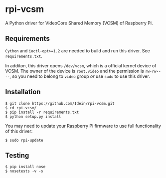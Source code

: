# rpi-vcsm

A Python driver for VideoCore Shared Memory (VCSM) of Raspberry Pi.


## Requirements

`Cython` and `ioctl-opt>=1.2` are needed to build and run this driver. See
`requirements.txt`.

In additon, this driver opens `/dev/vcsm`, which is a official kernel device of
VCSM.  The owner of the device is `root.video` and the permission is
`rw-rw----`, so you need to belong to `video` group *or* use `sudo` to use this
driver.


## Installation

```
$ git clone https://github.com/Idein/rpi-vcsm.git
$ cd rpi-vcsm/
$ pip install -r requirements.txt
$ python setup.py install
```

You may need to update your Raspberry Pi firmware to use full functionality of
this driver:

```
$ sudo rpi-update
```


## Testing

```
$ pip install nose
$ nosetests -v -s
```
